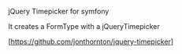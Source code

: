jQuery Timepicker for symfony

It creates a FormType with a jQueryTimepicker

[https://github.com/jonthornton/jquery-timepicker]
